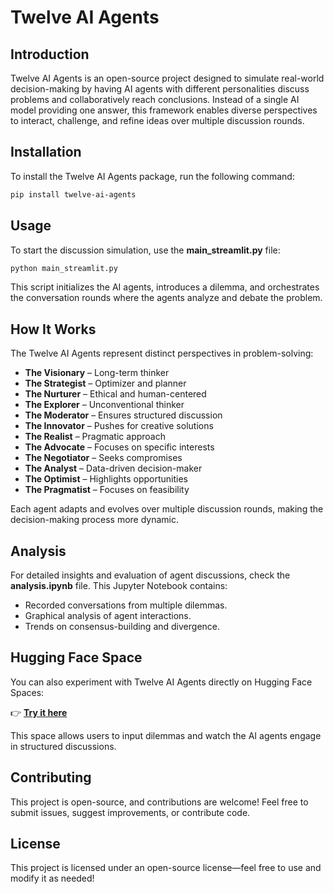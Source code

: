# **Twelve AI Agents**

## **Introduction**

Twelve AI Agents is an open-source project designed to simulate real-world decision-making by having AI agents with different personalities discuss problems and collaboratively reach conclusions. Instead of a single AI model providing one answer, this framework enables diverse perspectives to interact, challenge, and refine ideas over multiple discussion rounds.

## **Installation**

To install the Twelve AI Agents package, run the following command:

```bash
pip install twelve-ai-agents
```

## **Usage**

To start the discussion simulation, use the **main_streamlit.py** file:

```bash
python main_streamlit.py
```

This script initializes the AI agents, introduces a dilemma, and orchestrates the conversation rounds where the agents analyze and debate the problem.

## **How It Works**

The Twelve AI Agents represent distinct perspectives in problem-solving:

- **The Visionary** – Long-term thinker
- **The Strategist** – Optimizer and planner
- **The Nurturer** – Ethical and human-centered
- **The Explorer** – Unconventional thinker
- **The Moderator** – Ensures structured discussion
- **The Innovator** – Pushes for creative solutions
- **The Realist** – Pragmatic approach
- **The Advocate** – Focuses on specific interests
- **The Negotiator** – Seeks compromises
- **The Analyst** – Data-driven decision-maker
- **The Optimist** – Highlights opportunities
- **The Pragmatist** – Focuses on feasibility

Each agent adapts and evolves over multiple discussion rounds, making the decision-making process more dynamic.

## **Analysis**

For detailed insights and evaluation of agent discussions, check the **analysis.ipynb** file. This Jupyter Notebook contains:

- Recorded conversations from multiple dilemmas.
- Graphical analysis of agent interactions.
- Trends on consensus-building and divergence.

## **Hugging Face Space**

You can also experiment with Twelve AI Agents directly on Hugging Face Spaces:

👉 **[Try it here](https://huggingface.co/spaces/wisalkhanmv/twelve-ai-agents)**

This space allows users to input dilemmas and watch the AI agents engage in structured discussions.

## **Contributing**

This project is open-source, and contributions are welcome! Feel free to submit issues, suggest improvements, or contribute code.

## **License**

This project is licensed under an open-source license—feel free to use and modify it as needed!
